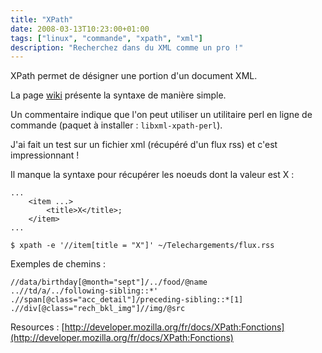 ```yaml
---
title: "XPath"
date: 2008-03-13T10:23:00+01:00
tags: ["linux", "commande", "xpath", "xml"]
description: "Recherchez dans du XML comme un pro !"
---
```

XPath permet de désigner une portion d'un document XML.

La page [wiki](http://fr.wikipedia.org/wiki/XPath) présente la syntaxe de manière simple.

Un commentaire indique que l'on peut utiliser un utilitaire perl en ligne de commande (paquet à installer : `libxml-xpath-perl`).

J'ai fait un test sur un fichier xml (récupéré d'un flux rss) et c'est impressionnant !

Il manque la syntaxe pour récupérer les noeuds dont la valeur est X :

    ...
        <item ...>
            <title>X</title>;
        </item>
    ...

```shell
$ xpath -e '//item[title = "X"]' ~/Telechargements/flux.rss
```

Exemples de chemins :

    //data/birthday[@month="sept"]/../food/@name
    ..//td/a/../following-sibling::*'
    .//span[@class="acc_detail"]/preceding-sibling::*[1]
    .//div[@class="rech_bkl_img"]//img/@src

Resources : [http://developer.mozilla.org/fr/docs/XPath:Fonctions](http://developer.mozilla.org/fr/docs/XPath:Fonctions)
